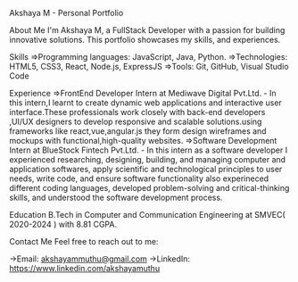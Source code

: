 Akshaya M - Personal Portfolio

About Me I'm Akshaya M, a FullStack Developer with a passion for building innovative solutions. This portfolio showcases my skills, and experiences.

Skills =>Programming languages: JavaScript, Java, Python. =>Technologies: HTML5, CSS3, React, Node.js, ExpressJS =>Tools: Git, GitHub, Visual Studio Code

Experience =>FrontEnd Developer Intern at Mediwave Digital Pvt.Ltd. - In this intern,I learnt to create dynamic web applications and interactive user interface.These professionals work closely with back-end developers ,UI/UX designers to develop responsive and scalable solutions.using frameworks like react,vue,angular.js they form design wireframes and mockups with functional,high-quality websites. =>Software Development Intern at BlueStock Fintech Pvt.Ltd. - In this intern as a software developer I experienced researching, designing, building, and managing computer and application softwares, apply scientific and technological principles to user needs, write code, and ensure software functionality also experineced different coding languages, developed problem-solving and critical-thinking skills, and understood the software development process.

Education B.Tech in Computer and Communication Engineering at SMVEC( 2020-2024 ) with 8.81 CGPA.

Contact Me Feel free to reach out to me:

->Email: akshayammuthu@gmail.com ->LinkedIn: https://www.linkedin.com/akshayamuthu
